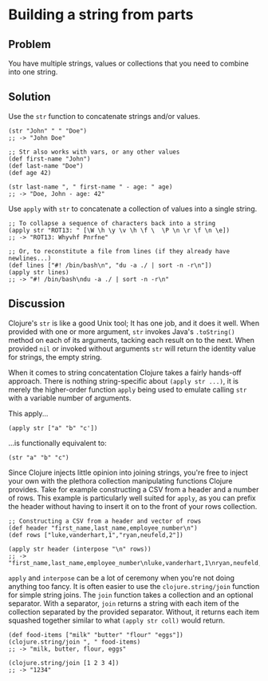 # Building a string from parts

## Problem

You have multiple strings, values or collections that you need to combine into one string.

## Solution

Use the `str` function to concatenate strings and/or values.

    (str "John" " " "Doe")
    ;; -> "John Doe"
    
    ;; Str also works with vars, or any other values
    (def first-name "John")
    (def last-name "Doe")
    (def age 42)
    
    (str last-name ", " first-name " - age: " age)
    ;; -> "Doe, John - age: 42"

Use `apply` with `str` to concatenate a collection of values into a
single string.

    ;; To collapse a sequence of characters back into a string
    (apply str "ROT13: " [\W \h \y \v \h \f \  \P \n \r \f \n \e])
    ;; -> "ROT13: Whyvhf Pnrfne"
    
    ;; Or, to reconstitute a file from lines (if they already have newlines...)
    (def lines ["#! /bin/bash\n", "du -a ./ | sort -n -r\n"])
    (apply str lines)
    ;; -> "#! /bin/bash\ndu -a ./ | sort -n -r\n"

## Discussion

Clojure's `str` is like a good Unix tool; It has one job, and it does
it well. When provided with one or more argument, `str` invokes Java's
`.toString()` method on each of its arguments, tacking each result on
to the next. When provided `nil` or invoked without arguments `str`
will return the identity value for strings, the empty string.

When it comes to string concatentation Clojure takes a fairly
hands-off approach. There is nothing string-specific about `(apply str
...)`, it is merely the higher-order function `apply` being used to
emulate calling `str` with a variable number of arguments.

This apply...

    (apply str ["a" "b" "c'])
    
...is functionally equivalent to:

    (str "a" "b" "c")

Since Clojure injects little opinion into joining strings, you're free
to inject your own with the plethora collection manipulating functions
Clojure provides. Take for example constructing a CSV from a header
and a number of rows. This example is particularly well suited for
`apply`, as you can prefix the header without having to insert it on
to the front of your rows collection.

    ;; Constructing a CSV from a header and vector of rows
    (def header "first_name,last_name,employee_number\n")
    (def rows ["luke,vanderhart,1","ryan,neufeld,2"])
    
    (apply str header (interpose "\n" rows))
    ;; -> "first_name,last_name,employee_number\nluke,vanderhart,1\nryan,neufeld,2"


`apply` and `interpose` can be a lot of ceremony when you're not doing
anything too fancy. It is often easier to use the
`clojure.string/join` function for simple string joins. The `join`
function takes a collection and an optional separator. With a
separator, `join` returns a string with each item of the collection
separated by the provided separator. Without, it returns each item
squashed together similar to what `(apply str coll)` would return.
    
    (def food-items ["milk" "butter" "flour" "eggs"])
    (clojure.string/join ", " food-items)
    ;; -> "milk, butter, flour, eggs"
    
    (clojure.string/join [1 2 3 4])
    ;; -> "1234"

